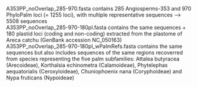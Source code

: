 
A353PP_noOverlap_285-970.fasta contains 285 Angiosperms-353 and 970 PhyloPalm loci (= 1255 loci), with multiple representative sequences --> 5508 sequences  
A353PP_noOverlap_285-970-180pl.fasta contains the same sequences + 180 plastid loci (coding and non-coding) extracted from the plastome of Areca catchu (GenBank accession NC_050163)  
A353PP_noOverlap_285-970-180pl_wPalmRefs.fasta contains the same sequences but also includes sequences of the same regions recoverred from species representing the five palm subfamilies: Attalea butyracea (Arecoideae), Korthalsia echinometra (Calamoideae), Phytelephas aequatorialis (Ceroxyloideae), Chuniophoenix nana (Coryphoideae) and Nypa fruticans (Nypoideae)  
